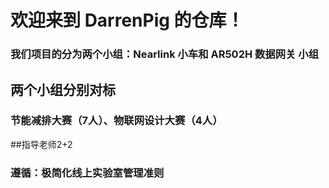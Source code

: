 # 欢迎来到 DarrenPig 的仓库！
### 我们项目的分为两个小组：Nearlink 小车和 AR502H 数据网关 小组

## 两个小组分别对标
### 节能减排大赛（7人）、物联网设计大赛（4人）
##指导老师2+2



### 遵循：极简化线上实验室管理准则